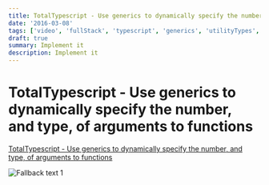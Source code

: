 ```yaml
---
title: TotalTypescript - Use generics to dynamically specify the number, and type, of arguments to functions
date: '2016-03-08'
tags: ['video', 'fullStack', 'typescript', 'generics', 'utilityTypes', 'extractUtilityType #read', 'withResume']
draft: true
summary: Implement it
description: Implement it
---
```

# TotalTypescript - Use generics to dynamically specify the number, and type, of arguments to functions


[TotalTypescript - Use generics to dynamically specify the number, and type, of arguments to functions](https://www.totaltypescript.com/tips/use-generics-to-dynamically-specify-the-number-and-type-of-arguments-to-functions)


![Fallback text 1](/static/assets/pasted-image-20221012181429.png)


